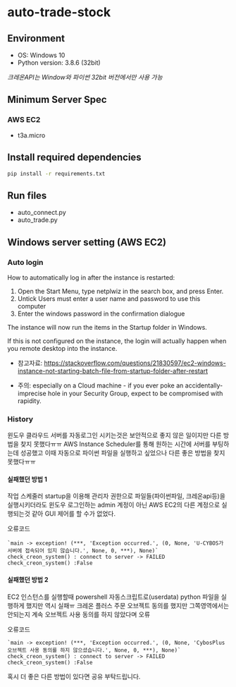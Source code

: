 # auto-trade-stock

## Environment

- OS: Windows 10
- Python version: 3.8.6 (32bit)

*크레온API는 Window와 파이썬 32bit 버전에서만 사용 가능*

## Minimum Server Spec

### AWS EC2

- t3a.micro

## Install required dependencies

```bash
pip install -r requirements.txt
```

## Run files

- auto_connect.py
- auto_trade.py

## Windows server setting (AWS EC2)

### Auto login

How to automatically log in after the instance is restarted:

1. Open the Start Menu, type netplwiz in the search box, and press Enter.
2. Untick Users must enter a user name and password to use this computer
3. Enter the windows password in the confirmation dialogue

The instance will now run the items in the Startup folder in Windows.

If this is not configured on the instance, the login will actually happen when you remote desktop into the instance.

- 참고자료: <https://stackoverflow.com/questions/21830597/ec2-windows-instance-not-starting-batch-file-from-startup-folder-after-restart>

- 주의: especially on a Cloud machine - if you ever poke an accidentally-imprecise hole in your Security Group, expect to be
compromised with rapidity.

### History

윈도우 클라우드 서버를 자동로그인 시키는것은 보안적으로 좋지 않은 일이지만 다른 방법을 찾지 못했다ㅠㅠ
AWS Instance Scheduler를 통해 원하는 시간에 서버를 부팅하는데 성공했고 이때 자동으로 파이썬 파일을 실행하고 싶었으나 다른 좋은 방법을 찾지 못했다ㅠㅠ

#### 실패했던 방법 1

작업 스케줄러 startup을 이용해 관리자 권한으로 파일들(파이썬파일, 크레온api등)을 실행시키더라도 윈도우 로그인하는 admin 계정이 아닌 AWS EC2의 다른 계정으로 실행되는것 같아 GUI 제어를 할 수가 없었다.

오류코드

```
`main -> exception! (***, 'Exception occurred.', (0, None, 'U-CYBOS가 서버에 접속되어 있지 않습니다.', None, 0, ***), None)`
check_creon_system() : connect to server -> FAILED
check_creon_system() :False
```

#### 실패했던 방법 2

EC2 인스턴스를 실행할때 powershell 자동스크립트로(userdata) python 파일을 실행하게 했지만 역시 실패ㅠ
크레온 플러스 주문 오브젝트 동의를 했지만 그쪽영역에서는 안되는지 계속 오브젝트 사용 동의를 하지 않았다며 오류

오류코드

```
`main -> exception! (***, 'Exception occurred.', (0, None, 'CybosPlus 오브젝트 사용 동의를 하지 않으셨습니다.', None, 0, ***), None)`
check_creon_system() : connect to server -> FAILED
check_creon_system() :False
```

혹시 더 좋은 다른 방법이 있다면 공유 부탁드립니다.
